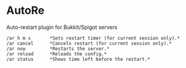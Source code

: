 # AutoRe
Auto-restart plugin for Bukkit/Spigot servers

```
/ar h m s       *Sets restart timer (for current session only).*
/ar cancel      *Cancels restart (for current session only).*
/ar now         *Restarts the server.*
/ar reload      *Reloads the config.*
/ar status      *Shows time left before the restart.*
```